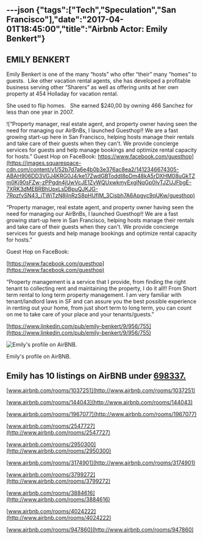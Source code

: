 ---json
{"tags":["Tech","Speculation","San Francisco"],"date":"2017-04-01T18:45:00","title":"Airbnb Actor: Emily Benkert"}
---

**EMILY BENKERT**
-----------------

Emily Benkert is one of the many “hosts” who offer “their” many “homes” to guests.  Like other vacation rental agents, she has developed a profitable business serving other “Sharers” as well as offering units at her own property at 454 Holladay for vacation rental.

She used to flip homes.   She earned $240,00 by owning 466 Sanchez for less than one year in 2007.

![“Property manager, real estate agent, and property owner having seen the need for managing our AirBnBs, I launched Guesthop!! We are a fast growing start-up here in San Francisco, helping hosts manage their rentals and take care of their guests when they can't. We provide concierge services for guests and help manage bookings and optimize rental capacity for hosts.”   Guest Hop on FaceBook:    https://www.facebook.com/guesthop](https://images.squarespace-cdn.com/content/v1/52b7d7a6e4b0b3e376ac8ea2/1412346674305-ABAH906DD3VGJ4KRG0J4/ke17ZwdGBToddI8pDm48kA5rDXHM08uGkTZm0Kj90sFZw-zPPgdn4jUwVcJE1ZvWQUxwkmyExglNqGp0IvTJZUJFbgE-7XRK3dMEBRBhUpxLsDBpuQJKJG-7RpzfvSN43_iTWjTzN8jInRzS8pHUflM_3Cisbh7A6Apgyc9qUKw/guesthop)

“Property manager, real estate agent, and property owner having seen the need for managing our AirBnBs, I launched Guesthop!! We are a fast growing start-up here in San Francisco, helping hosts manage their rentals and take care of their guests when they can't. We provide concierge services for guests and help manage bookings and optimize rental capacity for hosts.”

Guest Hop on FaceBook:

[https://www.facebook.com/guesthop](https://www.facebook.com/guesthop)

“Property management is a service that I provide, from finding the right tenant to collecting rent and maintaining the property, I do it all!! From Short term rental to long term property management. I am very familiar with tenant/landlord laws in SF and can assure you the best possible experience in renting out your home, from just short term to long term, you can count on me to take care of your place and your tenants/guests.”

[https://www.linkedin.com/pub/emily-benkert/9/956/755](https://www.linkedin.com/pub/emily-benkert/9/956/755)

![Emily's profile on AirBNB.](https://images.squarespace-cdn.com/content/v1/52b7d7a6e4b0b3e376ac8ea2/1412346613101-49WFY4WW35MUV51OHPTX/ke17ZwdGBToddI8pDm48kEUn7m72EVQZGAIYAVsq2dpZw-zPPgdn4jUwVcJE1ZvWhcwhEtWJXoshNdA9f1qD7Xjs1RQ2trjUGUXrwm_8lmgwb-TOkenv2mEp8Cggd5cMUy1Q5u3VgHTkru-OcAovYg/Emily%27s+profile)

Emily's profile on AirBNB.

Emily has 10 listings on AirBNB under [698337.](http://www.airbnb.com/users/show/698337)
----------------------------------------------------------------------------------------

[www.airbnb.com/rooms/1037251](http://www.airbnb.com/rooms/1037251)

 [www.airbnb.com/rooms/144043](http://www.airbnb.com/rooms/144043)

 [www.airbnb.com/rooms/1967077](http://www.airbnb.com/rooms/1967077)

[www.airbnb.com/rooms/2547727](http://www.airbnb.com/rooms/2547727)

 [www.airbnb.com/rooms/2950300](http://www.airbnb.com/rooms/2950300)

[www.airbnb.com/rooms/3174901](http://www.airbnb.com/rooms/3174901)

 [www.airbnb.com/rooms/3799272](http://www.airbnb.com/rooms/3799272)

 [www.airbnb.com/rooms/3884616](http://www.airbnb.com/rooms/3884616)

 [www.airbnb.com/rooms/4024222](http://www.airbnb.com/rooms/4024222)

 [www.airbnb.com/rooms/947860](http://www.airbnb.com/rooms/947860)